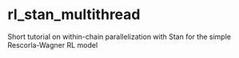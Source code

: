 # rl_stan_multithread
Short tutorial on within-chain parallelization with Stan for the simple Rescorla-Wagner RL model
